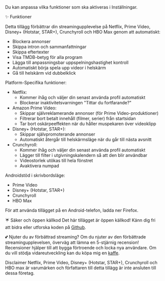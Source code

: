 Du kan anpassa vilka funktioner som ska aktiveras i Inställningar.

✨ Funktioner

Detta tillägg förbättrar din streamingupplevelse på Netflix, Prime Video, Disney+ (Hotstar, STAR+), Crunchyroll och HBO Max genom att automatiskt:
<ul>
<li>Blockera annonser</li>
<li>Skippa intron och sammanfattningar</li>
<li>Skippa eftertexter</li>
<li>Visa TMDB-betyg för alla program</li>
<li>Lägga till anpassningsbar uppspelningshastighet kontroll</li>
<li>Automatiskt börja spela upp videor i helskärm</li>
<li>Gå till helskärm vid dubbelklick</li>
</ul>

Platform-Specifika funktioner:
<ul>
<li>Netflix:
  <ul>
    <li>Kommer ihåg och väljer din senast använda profil automatiskt</li>
    <li>Blockerar inaktivitetsvarningen "Tittar du fortfarande?"</li>
  </ul>
</li>

<li>Amazon Prime Video:
  <ul>
    <li>Skippar självreklamerande annonser (för Prime Video-produktioner)</li>
    <li>Filtrerar bort betalt innehåll (filmer, serier) från startsidan</li>
    <li>Tar bort oskärpeeffekten när du håller muspekaren över videoklipp</li>
  </ul>
</li>

<li>Disney+ (Hotstar, STAR+):
  <ul>
    <li>Skippar självpromoterande annonser</li>
    <li>Automatiskt återgår till helskärmsläge när du går till nästa avsnitt</li>
  </ul>
</li>

<li>Crunchyroll:
  <ul>
    <li>Kommer ihåg och väljer din senast använda profil automatiskt</li>
    <li>Lägger till filter i utgivningskalendern så att den blir användbar</li>
    <li>Videostorlek utökas till hela fönstret</li>
    <li>Avaktivera numpad</li>
  </ul>
</li>
</ul>

Androidstöd i skrivbordsläge:
<ul>
<li>Prime Video</li>
<li>Disney+ (Hotstar, STAR+)</li>
<li>Crunchyroll</li>
<li>HBO Max</li>
</ul>
För att använda tillägget på en Android-telefon, ladda ner Firefox.

☔ Säker och öppen källkod
Det här tillägget är öppen källkod! Känn dig fri att bidra eller utforska koden på <a href='https://github.com/Dreamlinerm/Netflix-Prime-Auto-Skip' target='_blank'>Github</a>.

💕 Njuter du av förbättrad streaming? 
 Om du njuter av den förbättrade streamingupplevelsen, överväg att lämna en 5-stjärnig recension! Recensioner hjälper till att bygga förtroende och locka nya användare.
Om du vill stödja vidareutveckling kan du köpa mig en <a href='https://github.com/sponsors/Dreamlinerm' target='_blank'>kaffe</a>.

Disclaimer
Netflix, Prime Video, Disney+ (Hotstar, STAR+), Crunchyroll och HBO max är varumärken och författaren till detta tillägg är inte ansluten till dessa företag.